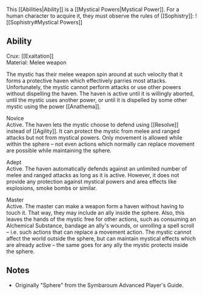 This [[Abilities|Ability]] is a [[Mystical Powers|Mystical Power]]. For a human character to acquire it, they must observe the rules of [[Sophistry]]:
![[Sophistry#Mystical Powers]]
## Ability
Crux: [[Exaltation]]<br>Material: Melee weapon

The mystic has their melee weapon spin around at such velocity that it forms a protective haven which effectively parries most attacks. Unfortunately, the mystic cannot perform attacks or use other powers without dispelling the haven. The haven is active until it is willingly aborted, until the mystic uses another power, or until it is dispelled by some other mystic using the power [[Anathema]].

Novice<br>Active. The haven lets the mystic choose to defend using [[Resolve]] instead of [[Agility]]. It can protect the mystic from melee and ranged attacks but not from mystical powers. Only movement is allowed while within the sphere – not even actions which normally can replace movement are possible while maintaining the sphere.

Adept<br>Active. The haven automatically defends against an unlimited number of melee and ranged attacks as long as it is active. However, it does not provide any protection against mystical powers and area effects like explosions, smoke bombs or similar.

Master<br>Active. The master can make a weapon form a haven without having to touch it. That way, they may include an ally inside the sphere. Also, this leaves the hands of the mystic free for other actions, such as consuming an Alchemical Substance, bandage an ally's wounds, or unrolling a spell scroll – i.e. such actions that can replace a movement action. The mystic cannot affect the world outside the sphere, but can maintain mystical effects which are already active – the same goes for any ally the mystic protects inside the sphere.
## Notes
* Originally "Sphere" from the Symbaroum Advanced Player's Guide.